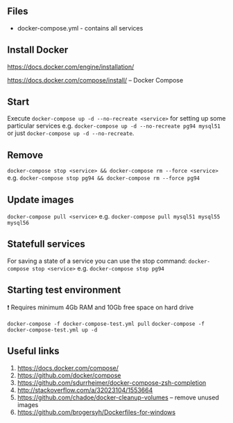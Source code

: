 ## Files
* docker-compose.yml - contains all services 

## Install Docker
https://docs.docker.com/engine/installation/

https://docs.docker.com/compose/install/ – Docker Compose

## Start
Execute `docker-compose up -d --no-recreate <service>` for setting up some particular services
e.g.
`docker-compose up -d --no-recreate pg94 mysql51`
or just
`docker-compose up -d --no-recreate`.

## Remove
`docker-compose stop <service> && docker-compose rm --force <service>`
e.g.
`docker-compose stop pg94 && docker-compose rm --force pg94`

## Update images
`docker-compose pull <service>`
e.g.
`docker-compose pull mysql51 mysql55 mysql56`

## Statefull services
For saving a state of a service you can use the stop command:
`docker-compose stop <service>`
e.g.
`docker-compose stop pg94`

## Starting test environment
:exclamation: Requires minimum 4Gb RAM and 10Gb free space on hard drive

`docker-compose -f docker-compose-test.yml pull`
`docker-compose -f docker-compose-test.yml up -d`

## Useful links
1. https://docs.docker.com/compose/
1. https://github.com/docker/compose
1. https://github.com/sdurrheimer/docker-compose-zsh-completion
1. http://stackoverflow.com/a/32023104/1553664
1. https://github.com/chadoe/docker-cleanup-volumes – remove unused images
1. https://github.com/brogersyh/Dockerfiles-for-windows

